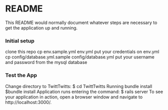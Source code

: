 # README

This README would normally document whatever steps are necessary to get the
application up and running.

### Initial setup
clone this repo
cp env.sample.yml env.yml
put your credentials on env.yml
cp config/database.yml.sample config/database.yml
put your username and password from the mysql database

### Test the App
Change directory to TwittTwitts:
$ cd TwittTwitts
Running bundle install
$bundle install
Application runs  entering the command:
$ rails server
To see your application in action, open a browser window and navigate to http://localhost:3000/.
